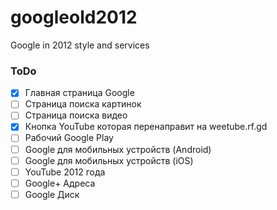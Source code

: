 # googleold2012
Google in 2012 style and services

### ToDo

- [x] Главная страница Google
- [ ] Страница поиска картинок
- [ ] Страница поиска видео
- [x] Кнопка YouTube которая перенаправит на weetube.rf.gd
- [ ] Рабочий Google Play
- [ ] Google для мобильных устройств (Android)
- [ ] Google для мобильных устройств (iOS)
- [ ] YouTube 2012 года
- [ ] Google+ Адреса
- [ ] Google Диск
